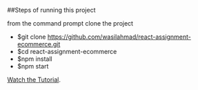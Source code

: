 ##Steps of running this project

from the command prompt clone the project

* $git clone https://github.com/wasilahmad/react-assignment-ecommerce.git
* $cd react-assignment-ecommerce
* $npm install
* $npm start

[Watch the Tutorial](https://youtu.be/A9_9gQIkfx4).
